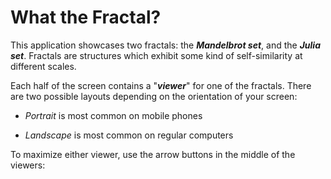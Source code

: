 # What the Fractal?

This application showcases two fractals: the **_Mandelbrot set_**, and the **_Julia set_**.
Fractals are structures which exhibit some kind of self-similarity at different scales.

Each half of the screen contains a "**_viewer_**" for one of the fractals.
There are two possible layouts depending on the orientation of your screen:

- _Portrait_ is most common on mobile phones

- _Landscape_ is most common on regular computers

<ViewerLayoutDiagram />

To maximize either viewer, use the arrow buttons in the middle of the viewers:

<ViewChangerDisplay />
